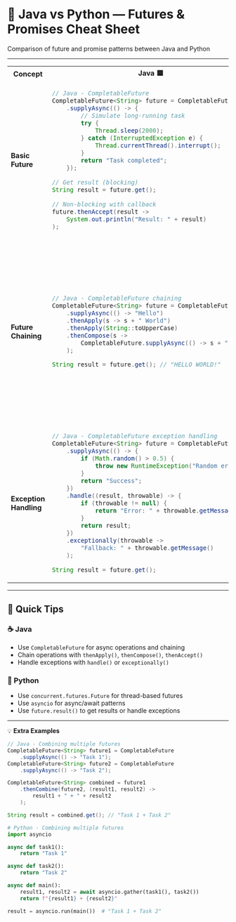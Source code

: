 # 🔮 Java vs Python — Futures & Promises Cheat Sheet

Comparison of future and promise patterns between Java and Python

---

<table>
<tr>
<th>Concept</th>
<th>Java 🟦</th>
<th>Python 🐍</th>
</tr>
<tr>
<td><strong>Basic Future</strong></td>
<td>

```java
// Java - CompletableFuture
CompletableFuture<String> future = CompletableFuture
    .supplyAsync(() -> {
        // Simulate long-running task
        try {
            Thread.sleep(2000);
        } catch (InterruptedException e) {
            Thread.currentThread().interrupt();
        }
        return "Task completed";
    });

// Get result (blocking)
String result = future.get();

// Non-blocking with callback
future.thenAccept(result -> 
    System.out.println("Result: " + result)
);
```

</td>
<td>

```python
# Python - concurrent.futures.Future
from concurrent.futures import ThreadPoolExecutor
import time

def long_running_task():
    time.sleep(2)
    return "Task completed"

with ThreadPoolExecutor() as executor:
    future = executor.submit(long_running_task)
    
    # Get result (blocking)
    result = future.result()
    
    # Non-blocking check
    if future.done():
        print(f"Result: {future.result()}")
```

</td>
</tr>
<tr>
<td><strong>Future Chaining</strong></td>
<td>

```java
// Java - CompletableFuture chaining
CompletableFuture<String> future = CompletableFuture
    .supplyAsync(() -> "Hello")
    .thenApply(s -> s + " World")
    .thenApply(String::toUpperCase)
    .thenCompose(s -> 
        CompletableFuture.supplyAsync(() -> s + "!")
    );

String result = future.get(); // "HELLO WORLD!"
```

</td>
<td>

```python
# Python - asyncio with chaining
import asyncio

async def step1():
    return "Hello"

async def step2(text):
    return text + " World"

async def step3(text):
    return text.upper()

async def step4(text):
    return text + "!"

async def main():
    result1 = await step1()
    result2 = await step2(result1)
    result3 = await step3(result2)
    result4 = await step4(result3)
    return result4

result = asyncio.run(main())  # "HELLO WORLD!"
```

</td>
</tr>
<tr>
<td><strong>Exception Handling</strong></td>
<td>

```java
// Java - CompletableFuture exception handling
CompletableFuture<String> future = CompletableFuture
    .supplyAsync(() -> {
        if (Math.random() > 0.5) {
            throw new RuntimeException("Random error");
        }
        return "Success";
    })
    .handle((result, throwable) -> {
        if (throwable != null) {
            return "Error: " + throwable.getMessage();
        }
        return result;
    })
    .exceptionally(throwable -> 
        "Fallback: " + throwable.getMessage()
    );

String result = future.get();
```

</td>
<td>

```python
# Python - Exception handling with futures
from concurrent.futures import ThreadPoolExecutor
import random

def risky_task():
    if random.random() > 0.5:
        raise Exception("Random error")
    return "Success"

with ThreadPoolExecutor() as executor:
    future = executor.submit(risky_task)
    
    try:
        result = future.result()
        print(f"Success: {result}")
    except Exception as e:
        print(f"Error: {e}")
```

</td>
</tr>
</table>

---

## 🧩 Quick Tips

### ☕ Java
- Use `CompletableFuture` for async operations and chaining
- Chain operations with `thenApply()`, `thenCompose()`, `thenAccept()`
- Handle exceptions with `handle()` or `exceptionally()`

### 🐍 Python
- Use `concurrent.futures.Future` for thread-based futures
- Use `asyncio` for async/await patterns
- Use `future.result()` to get results or handle exceptions

---

💡 **Extra Examples**

```java
// Java - Combining multiple futures
CompletableFuture<String> future1 = CompletableFuture
    .supplyAsync(() -> "Task 1");
CompletableFuture<String> future2 = CompletableFuture
    .supplyAsync(() -> "Task 2");

CompletableFuture<String> combined = future1
    .thenCombine(future2, (result1, result2) -> 
        result1 + " + " + result2
    );

String result = combined.get(); // "Task 1 + Task 2"
```

```python
# Python - Combining multiple futures
import asyncio

async def task1():
    return "Task 1"

async def task2():
    return "Task 2"

async def main():
    result1, result2 = await asyncio.gather(task1(), task2())
    return f"{result1} + {result2}"

result = asyncio.run(main())  # "Task 1 + Task 2"
```
